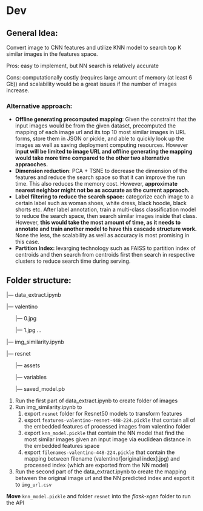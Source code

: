 # Dev

## General Idea:

Convert image to CNN features and utilize KNN model to search top K similar images in the features space.

Pros: easy to implement, but NN search is relatively accurate

Cons: computationally costly (requires large amount of memory (at least 6 Gb)) and scalability would be a great issues if the number of images increase.

### Alternative approach:

- **Offline generating precomputed mapping**: Given the constraint that the input images would be from the given dataset, precomputed the mapping of each image url and its top 10 most similar images in URL forms, store them in JSON or pickle, and able to quickly look up the images as well as saving deployment computing resources. However **********************************************************************input will be limited to image URL and offline generating the mapping would take more time compared to the other two alternative appraoches.**********************************************************************
- **Dimension reduction**: PCA + TSNE to decrease the dimension of the features and reduce the search space so that it can improve the run time. This also reduces the memory cost. However, **approximate nearest neighbor might not be as accurate as the current appraoch.**
- **Label filtering to reduce the search space:** categorize each image to a certain label such as woman shoes, white dress, black hoodie, black shorts etc. After label annotation, train a multi-class classification model to reduce the search space, then search similar images inside that class. However, ************************************************************************************************this would take the most amount of time, as it needs to annotate and train another model to have this cascade structure work.************************************************************************************************ None the less, the scalability as well as accuracy is most promising in this case.
- **Partition Index:** levarging technology such as FAISS to partition index of centroids and then search from centroids first then search in respective clusters to reduce search time during serving. 

## Folder structure:

|— data_extract.ipynb

|— valentino

&nbsp;&nbsp;&nbsp;&nbsp;&nbsp;&nbsp;|— 0.jpg

&nbsp;&nbsp;&nbsp;&nbsp;&nbsp;&nbsp;|— 1.jpg …

|— img_similarity.ipynb

|— resnet

&nbsp;&nbsp;&nbsp;&nbsp;&nbsp;&nbsp;|— assets

&nbsp;&nbsp;&nbsp;&nbsp;&nbsp;&nbsp;|— variables

&nbsp;&nbsp;&nbsp;&nbsp;&nbsp;&nbsp;|— saved_model.pb

1. Run the first part of data_extract.ipynb to create folder of images
2. Run img_similarity.ipynb to 
    1. export `resnet` folder for Resnet50 models to transform features
    2. export `features-valentino-resnet-448-224.pickle` that contain all of the embedded features of processed images from valentino folder
    3. export `knn_model.pickle` that contain the NN model that find the most similar images given an input image via euclidean distance in the embedded features space
    4. export `filenames-valentino-448-224.pickle` that contain the mapping between filename (valentino/[original index].jpg) and processed index (which are exported from the NN model)
3. Run the second part of the data_extract.ipynb to create the mapping between the original image url and the NN predicted index and export it to `img_url.csv`

**********Move********** `knn_model.pickle` and folder `resnet` into the *flask-xgen* folder to run the API
